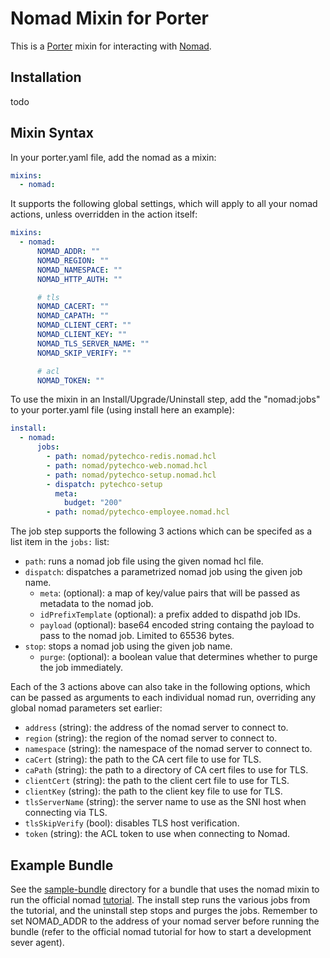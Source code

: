 # Nomad Mixin for Porter

This is a [Porter](https://porter.sh) mixin for interacting with [Nomad](https://www.nomadproject.io/).

## Installation

todo

## Mixin Syntax

In your porter.yaml file, add the nomad as a mixin:

```yaml
mixins:
  - nomad:
```

It supports the following global settings, which will apply to all your nomad actions, unless overridden in the action
itself:

```yaml
mixins:
  - nomad:
      NOMAD_ADDR: ""
      NOMAD_REGION: ""
      NOMAD_NAMESPACE: ""
      NOMAD_HTTP_AUTH: ""

      # tls
      NOMAD_CACERT: ""
      NOMAD_CAPATH: ""
      NOMAD_CLIENT_CERT: ""
      NOMAD_CLIENT_KEY: ""
      NOMAD_TLS_SERVER_NAME: ""
      NOMAD_SKIP_VERIFY: ""

      # acl
      NOMAD_TOKEN: ""
```

To use the mixin in an Install/Upgrade/Uninstall step, add the "nomad:jobs" to your porter.yaml file (using install here
an example):

```yaml
install:
  - nomad:
      jobs:
        - path: nomad/pytechco-redis.nomad.hcl
        - path: nomad/pytechco-web.nomad.hcl
        - path: nomad/pytechco-setup.nomad.hcl
        - dispatch: pytechco-setup
          meta:
            budget: "200"
        - path: nomad/pytechco-employee.nomad.hcl
```

The job step supports the following 3 actions which can be specifed as a list item in the `jobs:` list:

- `path`: runs a nomad job file using the given nomad hcl file.
- `dispatch`: dispatches a parametrized nomad job using the given job name.
    - `meta`: (optional): a map of key/value pairs that will be passed as metadata to the nomad job.
    - `idPrefixTemplate` (optional): a prefix added to dispathd job IDs.
    - `payload` (optional): base64 encoded string containg the payload to pass to the nomad job. Limited to 65536 bytes.
- `stop`: stops a nomad job using the given job name.
    - `purge`: (optional): a boolean value that determines whether to purge the job immediately.

Each of the 3 actions above can also take in the following options, which can be passed as arguments to each individual
nomad run, overriding any global nomad parameters set earlier:

- `address` (string): the address of the nomad server to connect to.
- `region` (string): the region of the nomad server to connect to.
- `namespace` (string): the namespace of the nomad server to connect to.
- `caCert` (string): the path to the CA cert file to use for TLS.
- `caPath` (string): the path to a directory of CA cert files to use for TLS.
- `clientCert` (string): the path to the client cert file to use for TLS.
- `clientKey` (string): the path to the client key file to use for TLS.
- `tlsServerName` (string): the server name to use as the SNI host when connecting via TLS.
- `tlsSkipVerify` (bool): disables TLS host verification.
- `token` (string): the ACL token to use when connecting to Nomad.

## Example Bundle

See the [sample-bundle](./sample-bundle) directory for a bundle that uses the nomad mixin to run the official
nomad [tutorial](https://developer.hashicorp.com/nomad/tutorials/get-started/gs-deploy-job).
The install step runs the various jobs from the tutorial, and the uninstall step stops and purges the jobs. Remember to
set NOMAD_ADDR to the address of your nomad server before running the bundle (refer to the official nomad tutorial for 
how to start a development sever agent).
